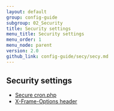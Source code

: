 ```yaml
---
layout: default
group: config-guide
subgroup: 02_Security
title: Security settings
menu_title: Security settings
menu_order: 1
menu_node: parent
version: 2.0
github_link: config-guide/secy/secy.md
---
```


## Security settings
*	<a href="{{page.baseurl}}config-guide/secy/secy-cron.html">Secure cron.php</a>
*	<a href="{{page.baseurl}}config-guide/secy/secy-xframe.html">X-Frame-Options header</a>
